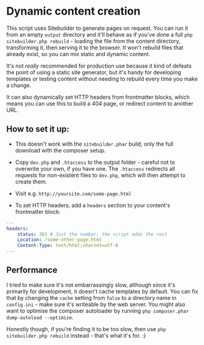 # Dynamic content creation

This script uses Sitebuilder to generate pages on request. You can run it from an empty `output` directory and it'll behave as if you've done a full `php sitebuilder.php rebuild` - loading the file from the content directory, transforming it, then serving it to the browser. It won't rebuild files that already exist, so you can mix static and dynamic content.

It's not *really* recommended for production use because it kind of defeats the point of using a static site generator, but it's handy for developing templates or testing content without needing to rebuild every time you make a change.

It can also dynamically set HTTP headers from frontmatter blocks, which means you can use this to build a 404 page, or redirect content to another URL.

## How to set it up:

* This doesn't work with the `sitebuilder.phar` build, only the full download with the composer setup.
* Copy `dev.php` and `.htaccess` to the output folder - careful not to overwrite your own, if you have one. The `.htaccess` redirects all requests for non-existent files to `dev.php`, which will then attempt to create them.

* Visit e.g. `http://yoursite.com/some-page.html`

* To set HTTP headers, add a `headers` section to your content's frontmatter block:

```yaml
---
headers:
    status: 301 # Just the number; the script adds the rest
    Location: /some-other-page.html
    Content-Type: text/html;charset=utf-8
---
```

## Performance

I tried to make sure it's not embarrassingly slow, although since it's primarily for development, it doesn't cache templates by default. You can fix that by changing the `cache` setting from `false` to a directory name in `config.ini` - make sure it's writeable by the web server. You might also want to optimise the composer autoloader by running `php composer.phar dump-autoload --optimize`. 

Honestly though, if you're finding it to be too slow, then use `php sitebuilder.php rebuild` instead - that's what it's for. :)
